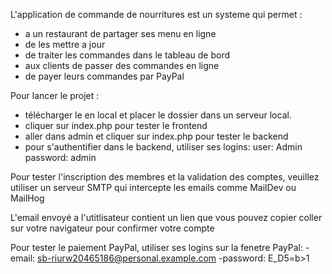 L'application de commande de nourritures est un systeme qui permet :
- a un restaurant de partager ses menu en ligne
- de les mettre a jour
- de traiter les commandes dans le tableau de bord
- aux clients de passer des commandes en ligne
- de payer leurs commandes par PayPal

Pour lancer le projet :
- télécharger le en local et placer le dossier dans un serveur local.
- cliquer sur index.php pour tester le frontend
- aller dans admin et cliquer sur index.php pour tester le backend
- pour s'authentifier dans le backend, utiliser ses logins:
  user: Admin
  password: admin
  
Pour tester l'inscription des membres et la validation des comptes, veuillez utiliser un serveur SMTP qui intercepte les emails comme MailDev ou MailHog

L'email envoyé a l'utitlisateur contient un lien que vous pouvez copier coller sur votre navigateur pour confirmer votre compte

Pour tester le paiement PayPal, utiliser ses logins sur la fenetre PayPal:
-email: sb-riurw20465186@personal.example.com
-password: E_D5=b>1